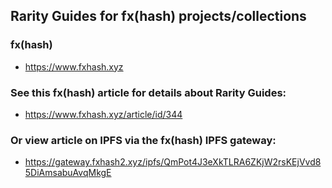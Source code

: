 ## Rarity Guides for fx(hash) projects/collections
### fx(hash)
* https://www.fxhash.xyz

### See this fx(hash) article for details about Rarity Guides:
* https://www.fxhash.xyz/article/id/344

### Or view article on IPFS via the fx(hash) IPFS gateway:
* https://gateway.fxhash2.xyz/ipfs/QmPot4J3eXkTLRA6ZKjW2rsKEjVvd85DiAmsabuAvqMkgE
